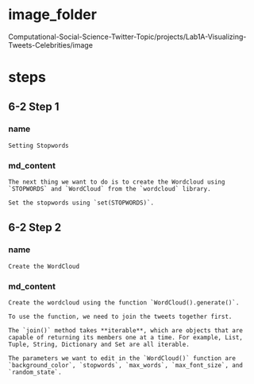 # image_folder

Computational-Social-Science-Twitter-Topic/projects/Lab1A-Visualizing-Tweets-Celebrities/image

# steps
## 6-2 Step 1
### name
```
Setting Stopwords
```
### md_content
```
The next thing we want to do is to create the Wordcloud using `STOPWORDS` and `WordCloud` from the `wordcloud` library. 

Set the stopwords using `set(STOPWORDS)`. 
```
## 6-2 Step 2 
### name
```
Create the WordCloud
```
### md_content
```
Create the wordcloud using the function `WordCloud().generate()`. 

To use the function, we need to join the tweets together first.

The `join()` method takes **iterable**, which are objects that are capable of returning its members one at a time. For example, List, Tuple, String, Dictionary and Set are all iterable.

The parameters we want to edit in the `WordCloud()` function are `background_color`, `stopwords`, `max_words`, `max_font_size`, and `random_state`.
```